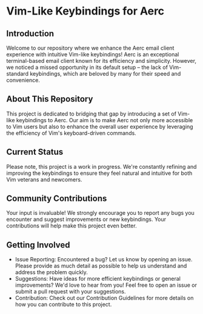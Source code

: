 # Vim-Like Keybindings for Aerc

## Introduction

Welcome to our repository where we enhance the Aerc email client experience with intuitive Vim-like keybindings! Aerc is an exceptional terminal-based email client known for its efficiency and simplicity. However, we noticed a missed opportunity in its default setup – the lack of Vim-standard keybindings, which are beloved by many for their speed and convenience.

## About This Repository

This project is dedicated to bridging that gap by introducing a set of Vim-like keybindings to Aerc. Our aim is to make Aerc not only more accessible to Vim users but also to enhance the overall user experience by leveraging the efficiency of Vim's keyboard-driven commands.

## Current Status

Please note, this project is a work in progress. We're constantly refining and improving the keybindings to ensure they feel natural and intuitive for both Vim veterans and newcomers.

## Community Contributions

Your input is invaluable! We strongly encourage you to report any bugs you encounter and suggest improvements or new keybindings. Your contributions will help make this project even better.

## Getting Involved

- Issue Reporting: Encountered a bug? Let us know by opening an issue. Please provide as much detail as possible to help us understand and address the problem quickly.
- Suggestions: Have ideas for more efficient keybindings or general improvements? We'd love to hear from you! Feel free to open an issue or submit a pull request with your suggestions.
- Contribution: Check out our Contribution Guidelines for more details on how you can contribute to this project.
